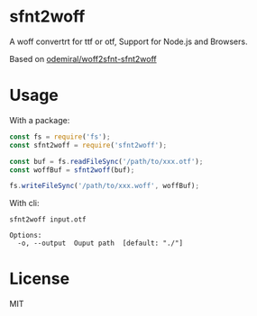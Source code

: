 # sfnt2woff

A woff convertrt for ttf or otf, Support for Node.js and Browsers.

Based on [odemiral/woff2sfnt-sfnt2woff](https://github.com/odemiral/woff2sfnt-sfnt2woff)

# Usage

With a package:

```javascript
const fs = require('fs');
const sfnt2woff = require('sfnt2woff');

const buf = fs.readFileSync('/path/to/xxx.otf');
const woffBuf = sfnt2woff(buf);

fs.writeFileSync('/path/to/xxx.woff', woffBuf);
```

With cli:

```
sfnt2woff input.otf

Options:
  -o, --output  Ouput path  [default: "./"]

```

# License

MIT
